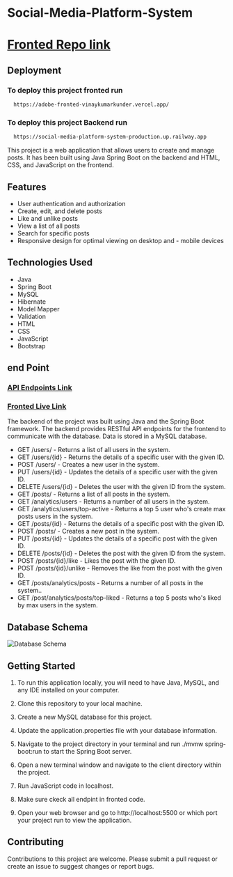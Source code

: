 # Social-Media-Platform-System
#  <a href="https://github.com/VINAYKUMARKUNDER/JavaScript-Code/tree/main/AdobeFronted">Fronted Repo link</a>

## Deployment

### To deploy this project fronted run

```bash
  https://adobe-fronted-vinaykumarkunder.vercel.app/
```

### To deploy this project Backend run

```bash
  https://social-media-platform-system-production.up.railway.app
```
This project is a web application that allows users to create and manage posts. It has been built using Java Spring Boot on the backend and HTML, CSS, and JavaScript on the frontend.

## Features
- User authentication and authorization
- Create, edit, and delete posts
- Like and unlike posts
- View a list of all posts
- Search for specific posts
- Responsive design for optimal viewing on desktop and - mobile devices


## Technologies Used
- Java
- Spring Boot
- MySQL
- Hibernate
- Model Mapper
- Validation
- HTML
- CSS
- JavaScript
- Bootstrap

## end Point
###  <a href="https://social-media-platform-system-production.up.railway.app/posts/">API Endpoints Link</a>
###  <a href="https://adobe-fronted-vinaykumarkunder.vercel.app/">Fronted Live Link</a>
The backend of the project was built using Java and the Spring Boot framework. The backend provides RESTful API endpoints for the frontend to communicate with the database. Data is stored in a MySQL database.

- GET /users/ - Returns a list of all users in the system.
- GET /users/{id} - Returns the details of a specific user with the given ID.
- POST /users/ - Creates a new user in the system.
- PUT /users/{id} - Updates the details of a specific user with the given ID.
- DELETE /users/{id} - Deletes the user with the given ID from the system.
- GET /posts/ - Returns a list of all posts in the system.
- GET /analytics/users - Returns a number of all users in the system.
- GET /analytics/users/top-active - Returns a top 5 user who's create max posts users in the system.
- GET /posts/{id} - Returns the details of a specific post with the given ID.
- POST /posts/ - Creates a new post in the system.
- PUT /posts/{id} - Updates the details of a specific post with the given ID.
- DELETE /posts/{id} - Deletes the post with the given ID from the system.
- POST /posts/{id}/like - Likes the post with the given ID.
- POST /posts/{id}/unlike - Removes the like from the post with the given ID.
- GET /posts/analytics/posts - Returns a number of all posts in the system..
- GET /post/analytics/posts/top-liked - Returns a top 5 posts who's liked by max users in the system.

## Database Schema
<img src="https://i.ibb.co/whG2SRt/social-scema.png" alt="Database Schema"  border="0">

## Getting Started
1. To run this application locally, you will need to have Java, MySQL, and any IDE installed on your computer.

2. Clone this repository to your local machine.
3. Create a new MySQL database for this project.
4. Update the application.properties file with your database information.
5. Navigate to the project directory in your terminal and run ./mvnw spring-boot:run to start the Spring Boot server.
6. Open a new terminal window and navigate to the client directory within the project.
7. Run JavaScript code in localhost.
8. Make sure ckeck all endpint in fronted code.
9. Open your web browser and go to http://localhost:5500 or which port your project run to view the application.
## Contributing
Contributions to this project are welcome. Please submit a pull request or create an issue to suggest changes or report bugs.

